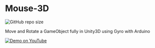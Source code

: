 # Mouse-3D

![GitHub repo size](https://img.shields.io/github/repo-size/maifeeulasad/Mouse-3D?style=flat-square)

Move and Rotate a GameObject fully in Unity3D using Gyro with Arduino

[![Demo on YouTube](https://img.youtube.com/vi/EJNadHLRlPs/maxresdefault.jpg)](https://www.youtube.com/watch?v=EJNadHLRlPs)

